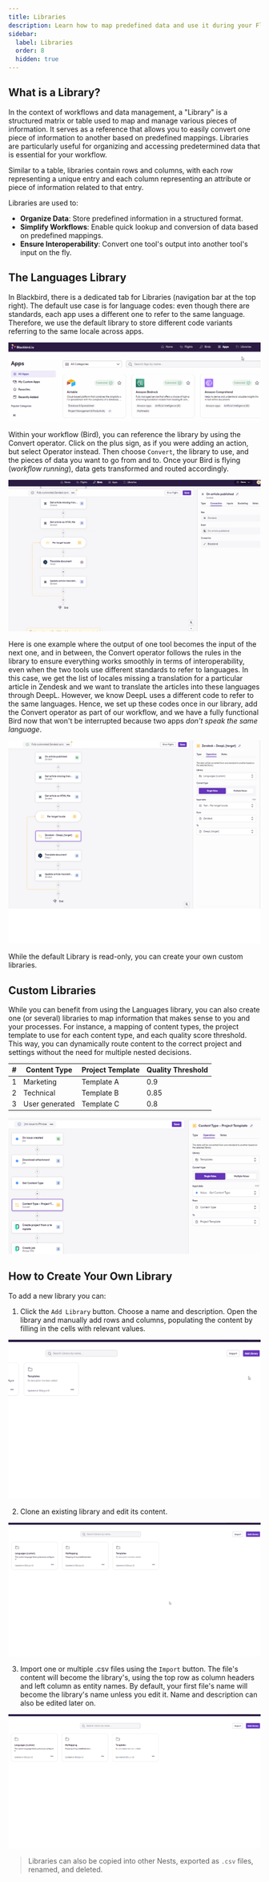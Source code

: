 ```yaml
---
title: Libraries
description: Learn how to map predefined data and use it during your Flights
sidebar:
  label: Libraries
  order: 8
  hidden: true
---
```


## What is a Library?

In the context of workflows and data management, a "Library" is a structured matrix or table used to map and manage various pieces of information. It serves as a reference that allows you to easily convert one piece of information to another based on predefined mappings. Libraries are particularly useful for organizing and accessing predetermined data that is essential for your workflow.

Similar to a table, libraries contain rows and columns, with each row representing a unique entry and each column representing an attribute or piece of information related to that entry.

Libraries are used to:
- **Organize Data**: Store predefined information in a structured format.
- **Simplify Workflows**: Enable quick lookup and conversion of data based on predefined mappings.
- **Ensure Interoperability**: Convert one tool's output into another tool's input on the fly.

## The Languages Library

In Blackbird, there is a dedicated tab for Libraries (navigation bar at the top right). The default use case is for language codes: even though there are standards, each app uses a different one to refer to the same language. Therefore, we use the default library to store different code variants referring to the same locale across apps.

![Library Tab and Default Library](../../../assets/docs/libraries/LibrariesTab.gif)

Within your workflow (Bird), you can reference the library by using the Convert operator. Click on the plus sign, as if you were adding an action, but select Operator instead. Then choose `Convert`, the library to use, and the pieces of data you want to go from and to. Once your Bird is flying (_workflow running_), data gets transformed and routed accordingly.

![Convert Operator](../../../assets/docs/libraries/Convert.gif)

Here is one example where the output of one tool becomes the input of the next one, and in between, the Convert operator follows the rules in the library to ensure everything works smoothly in terms of interoperability, even when the two tools use different standards to refer to languages. In this case, we get the list of locales missing a translation for a particular article in Zendesk and we want to translate the articles into these languages through DeepL. However, we know DeepL uses a different code to refer to the same languages. Hence, we set up these codes once in our library, add the Convert operator as part of our workflow, and we have a fully functional Bird now that won't be interrupted because two apps _don't speak the same language_.

![Example Bird](../../../assets/docs/libraries/SampleBird.png)

While the default Library is read-only, you can create your own custom libraries.

## Custom Libraries

While you can benefit from using the Languages library, you can also create one (or several) libraries to map information that makes sense to you and your processes. For instance, a mapping of content types, the project template to use for each content type, and each quality score threshold. This way, you can dynamically route content to the correct project and settings without the need for multiple nested decisions.

| # | Content Type   | Project Template | Quality Threshold |
|---|----------------|------------------|-------------------|
| 1 | Marketing      | Template A       | 0.9               |
| 2 | Technical      | Template B       | 0.85              |
| 3 | User generated | Template C       | 0.8               |

![Custom](../../../assets/docs/libraries/Custom.png)

## How to Create Your Own Library

To add a new library you can:

1. Click the `Add Library` button. Choose a name and description. Open the library and manually add rows and columns, populating the content by filling in the cells with relevant values.

![Add Library](../../../assets/docs/libraries/AddLibrary.gif)

2. Clone an existing library and edit its content.

![Clone Library](../../../assets/docs/libraries/CloneLibrary.gif)

3. Import one or multiple .csv files using the `Import` button. The file's content will become the library's, using the top row as column headers and left column as entity names. By default, your first file's name will become the library's name unless you edit it. Name and description can also be edited later on.

![Import Library](../../../assets/docs/libraries/ImportLibrary.gif)

> Libraries can also be copied into other Nests, exported as `.csv` files, renamed, and deleted.